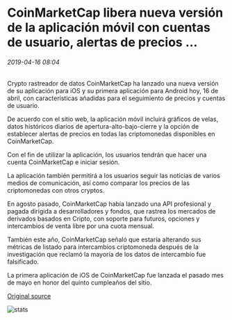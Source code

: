 # CoinMarketCap libera nueva versión de la aplicación móvil con cuentas de usuario, alertas de precios ...

###### 2019-04-16 08:04

Crypto rastreador de datos CoinMarketCap ha lanzado una nueva versión de su aplicación para iOS y su primera aplicación para Android hoy, 16 de abril, con características añadidas para el seguimiento de precios y cuentas de usuario.

De acuerdo con el sitio web, la aplicación móvil incluirá gráficos de velas, datos históricos diarios de apertura-alto-bajo-cierre y la opción de establecer alertas de precios en todas las criptomonedas disponibles en CoinMarketCap.

Con el fin de utilizar la aplicación, los usuarios tendrán que hacer una cuenta CoinMarketCap e iniciar sesión.

La aplicación también permitirá a los usuarios seguir las noticias de varios medios de comunicación, así como comparar los precios de las criptomonedas con otros cryptos.

En agosto pasado, CoinMarketCap había lanzado una API profesional y pagada dirigida a desarrolladores y fondos, que rastrea los mercados de derivados basados en Cripto, con soporte para futuros, opciones y intercambios de venta libre por una cuota mensual.

También este año, CoinMarketCap señaló que estaría alterando sus métricas de listado para intercambios criptomoneda después de la investigación que reclamó la mayoría de los datos de intercambio fue falsificado.

La primera aplicación de iOS de CoinMarketCap fue lanzada el pasado mes de mayo en honor del quinto cumpleaños del sitio.

[Original source](https://cointelegraph.com/news/coinmarketcap-releases-new-mobile-app-version-with-user-accounts-price-alerts)

![stats](https://c.statcounter.com/11760860/0/a89fa40b/1/ "stats")